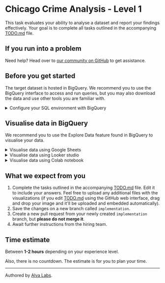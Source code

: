 # Chicago Crime Analysis - Level 1

This task evaluates your ability to analyse a dataset and report your findings effectively. Your goal is to complete all tasks outlined in the accompanying [TODO.md](TODO.md) file. 

## If you run into a problem

Need help? Head over to [our community on GitHub](https://github.com/orgs/DevSkillsHQ/discussions/categories/help) to get assistance.

## Before you get started

The target dataset is hosted in BigQuery. We recommend you to use the BigQuery interface to access and run queries, but you may also download the data and use other tools you are familiar with.

<details>
  <summary>Configure your SQL environment with BigQuery</summary>

### Instructions

To configure your BigQuery environment, please follow the steps below:

1. Go to https://console.cloud.google.com (If you don't have a GCP account, please create it - it's free of charge).
  
  ![139556648-93b10fa1-3831-4588-a885-b2a340192a78](https://user-images.githubusercontent.com/1162212/139659491-9db1a0ab-d89a-498a-8dcd-b44b00941c10.png)
  
2. Create a new project.
  
  ![139556727-30259ece-4e3c-43d4-91a9-b78e0d827d2c](https://user-images.githubusercontent.com/1162212/139659586-3e1848f5-4ae1-4ff0-9573-de4c57bc3044.png)
    
3. Click on [this link](https://console.cloud.google.com/marketplace/product/city-of-chicago-public-data/chicago-crime) to navigate to the task data set.
     
4. Click "View Dataset".

![CleanShot 2021-11-01 at 21 37 11](https://user-images.githubusercontent.com/1162212/139738653-66148a31-4e12-4619-b254-0c822675c8ff.png)
  
5. Switch to the "Editor" tab. This is where you can write your SQL queries. The tables that you query can then be saved for manipulating data using other tools. 

![CleanShot 2021-11-01 at 21 45 11](https://user-images.githubusercontent.com/1162212/139739768-9536932a-fd69-4b3c-97a2-0a98b9c232c7.png)
  
6. You're ready to go! Best of luck!

</details>

## Visualise data in BigQuery

We recommend you to use the Explore Data feature found in BigQuery to visualise your data. 

<details>
  <summary>Visualise data using Google Sheets</summary>

### Instructions
  
1. Write your query and click to "Run"
  
![image](https://github.com/ffc1e12/insight-edge-b5igj/assets/97436324/90488e44-eff0-464e-8fbc-91d10a53f8b5)
 
2. Click "Explore Data" and select the tool you want to use. We suggest the "Explore with Sheets" option.

![image](https://github.com/ffc1e12/insight-edge-b5igj/assets/97436324/b748e3fd-ab37-48bb-91f2-f66a44f42bd6)

3. You will be directed to Google Sheets, there click on "Charts"
<img width="519" alt="image" src="https://github.com/ffc1e12/insight-edge-b5igj/assets/97436324/8183a413-4cc3-4cae-8fec-837f07c8c0a8">
<br/>
<img width="414" alt="Screenshot 2023-06-21 at 12 57 54" src="https://github.com/ffc1e12/insight-edge-b5igj/assets/97436324/c1e8f399-806c-4f47-86d9-dcbbfca8e94d">
<br/>
<br/>

4. Visualize the data using the UI. 
<img width="930" alt="image" src="https://github.com/ffc1e12/insight-edge-b5igj/assets/97436324/1db69524-4888-4ab5-b1e0-40486312ea0a">
<br/>

5. Either export the graph as a PDF or link to it from your submitted responses (remember to ensure that reviewers must have access to view the graph). 

</details>

<details>
  <summary>Visualise data using Looker studio</summary>

### Instructions 

1. Write your query and click to "Run"
  
![image](https://github.com/ffc1e12/insight-edge-b5igj/assets/97436324/90488e44-eff0-464e-8fbc-91d10a53f8b5)

3. Click "Explore data" and select "Explore with Looker Studio".

![image](https://github.com/DevSkillsHQ/chicago-crime-analysis-v2-level-1/assets/118350803/d7fe8fef-fb16-4a88-8af0-9269a133de2e)

4. You'll be directed to Looker Studio with the queried data loaded. From here you can add grahps or tables via the UI.  

![image](https://github.com/DevSkillsHQ/chicago-crime-analysis-v2-level-1/assets/118350803/afb86afc-8b2d-4165-a874-077d17df50ba)

5. To save your charts you can take screenshots of the charts and add them to your repository or export as a PDF. 
  
</details>

<details>
  <summary>Visualise data using Colab notebook</summary>

### Instructions 

Colab Notebooks allow you to write and execute Python code and build your own graphs and tables, for example using Pandas and Matplotlib. 
1. Write your query and click to "Run"
  
![image](https://github.com/ffc1e12/insight-edge-b5igj/assets/97436324/90488e44-eff0-464e-8fbc-91d10a53f8b5)

2. Click "Explore data" and select "Explore with Colab Notebook".

![image](https://github.com/DevSkillsHQ/chicago-crime-analysis-v2-level-1/assets/118350803/d7fe8fef-fb16-4a88-8af0-9269a133de2e)

3. You'll be directed to a new Colab Notebook. The notebook includes boilerplate code to get you going. Do note that you need to exectue the first script titled **Setup** to authenticate your environment.
 
![image](https://github.com/DevSkillsHQ/chicago-crime-analysis-v2-level-1/assets/118350803/858b990a-6b5c-47bc-bdbf-e53f84875824)

4. Follow the next steps outlined in the notebook and you'll be ready to start building your graphs.

5. You can share your graphs as screenshots pasted along with your submission or share the notebook as part of your submission. To do this, got _File_ ➞ _Save Copy in Drive_. Remember to set correct sharing permissions and include a link to the notebook as part of your submission. 
  
</details>

## What we expect from you

1. Complete the tasks outlined in the accompanying [TODO.md](TODO.md) file. Edit it to include your answers. Feel free to upload any additional files with the visualizations (if you edit [TODO.md](TODO.md) using the GitHub web interface, drag and drop your image and it'll be uploaded and embedded automatically). 
2. Save the changes on a new branch called `implementation`.
3. Create a new pull request from your newly created `implementation` branch, but **please do not merge it**.
4. Await further instructions from the hiring team.

## Time estimate

Between **1-2 hours** depending on your experience level.

Also, there is no countdown. The estimate is for you to plan your time.

---

Authored by [Alva Labs](https://www.alvalabs.io).
